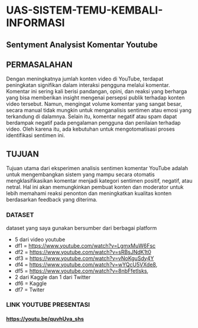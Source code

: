 # UAS-SISTEM-TEMU-KEMBALI-INFORMASI
## Sentyment Analysist Komentar Youtube

## PERMASALAHAN
Dengan meningkatnya jumlah konten video di YouTube, terdapat peningkatan signifikan dalam interaksi pengguna melalui komentar. Komentar ini sering kali berisi pandangan, opini, dan reaksi yang berharga yang bisa memberikan insight mengenai persepsi publik terhadap konten video tersebut. Namun, mengingat volume komentar yang sangat besar, secara manual tidak mungkin untuk menganalisis sentimen atau emosi yang terkandung di dalamnya. Selain itu, komentar negatif atau spam dapat berdampak negatif pada pengalaman pengguna dan penilaian terhadap video. Oleh karena itu, ada kebutuhan untuk mengotomatisasi proses identifikasi sentimen ini.
## TUJUAN
Tujuan utama dari eksperimen analisis sentimen komentar YouTube adalah untuk mengembangkan sistem yang mampu secara otomatis mengklasifikasikan komentar menjadi kategori sentimen positif, negatif, atau netral. Hal ini akan memungkinkan pembuat konten dan moderator untuk lebih memahami reaksi penonton dan meningkatkan kualitas konten berdasarkan feedback yang diterima.



### DATASET
dataset yang saya gunakan bersumber dari berbagai platform
- 5 dari video youtube
- df1 = https://www.youtube.com/watch?v=LgmxMuW6Fsc
- df2 = https://www.youtube.com/watch?v=sRBsJNdK1t0 
- df3 = https://www.youtube.com/watch?v=vNoKguSdy4Y
- df4 = https://www.youtube.com/watch?v=wYQcU5VXde8,
- df5 = https://www.youtube.com/watch?v=8nbFfetIsks,
- 2 dari Kaggle dan 1 dari Twitter
- df6 = Kaggle
- df7 = Twiter

### LINK YOUTUBE PRESENTASI
#### https://youtu.be/quvhUva_shs
